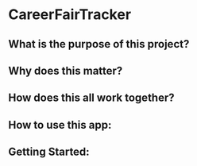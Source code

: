 # CareerFairTracker

## What is the purpose of this project?

## Why does this matter?

## How does this all work together?

## How to use this app:

## Getting Started:
